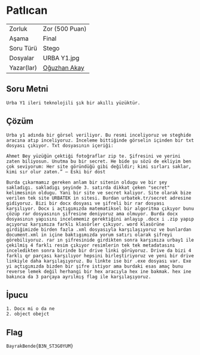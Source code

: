 # Patlıcan
|    |  |
| ------------- |-------------|
| Zorluk        | Zor (500 Puan)|
| Aşama         | Final    |
| Soru Türü     | Stego |
| Dosyalar      | URBA Y1.jpg |
| Yazar(lar)    | [Oğuzhan Akay](https://github.com/oguzhanakayy) |

## Soru Metni

```
Urba Y1 ileri teknolojili şık bir akıllı yüzüktür.
```

## Çözüm

```
Urba y1 adında bir görsel veriliyor. Bu resmi inceliyoruz ve steghide aracına atıp inceliyoruz. İnceleme bittiğinde görselin içinden bir txt dosyası çıkıyor. Txt dosyasının içeriği:

Ahmet Bey yüzüğün çektiği fotoğraflar zip te. Şifresini ve yerini zaten biliyosun. Unutma bu bir secret. He bide şu sözü de ekliyim ben çok seviyorum: Her site göründüğü gibi değildir; kimi sırları saklar, kimi sır olur zaten.” – Eski bir dost

Burda çıkarmamız gereken anlam bir sitenin oldugu ve bir şey sakladıgı. sakladıgı şeyinde 3. satırda dikkat çeken "secret" kelimesinin oldugu. Yani bir site ve secret kalıyor. Site olarak bize verilen tek site URBATEK in sitesi. Burdan urbatek.tr/secret adresine gidiyoruz. Bizi bir docx dosyası ve şifreli bir rar dosyası karşılıyor. Docx i açtıgımızda matematiksel bir algoritma çıkıyor bunu çözüp rar dosyasının şifresine deniyoruz ama olmuyor. Burda docx dosyasının yapısını incelememiz gerektiğini anlayıp .docx i .zip yapıp açıyoruz karşımıza farklı klasörler çıkıyor. word klasörüne girdiğimizde birden fazla .xml dosyasıyla karşılaşıyoruz ve bunlardan document.xml in içine baktıgımızda yorum satırı olarak şifreyi görebiliyoruz. rar ın şifresinide girdikten sonra karşımıza urbay1 ile çekilmiş 4 farklı resim çıkıyor resimlerin tek tek metadatasını inceledikten sonra birinde bir drive linki görüyoruz. Drive da bizi 4 farklı qr parçası karşılıyor hepsini birleştiriyoruz ve yeni bir drive linkiyle daha karşılaşıyoruz. Bu linkte ise bir .exe dosyası var. Exe yi açtıgımızda bizden bir şifre istiyor ama burdaki esas amaç bunu reverse lemek değil herhangi bir hex aracıyla hex ine bakmak. hex ine bakınca da 3 parçaya ayrılmış flag ile karşılaşıyoruz.
```

## İpucu

```
1. Docx mi o da ne 
2. object obejct
```

## Flag

```
BayrakBende{B3N_ST3G0YUM}
```
